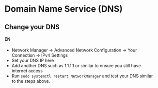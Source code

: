 # Domain Name Service (DNS)

## Change your DNS
#### EN
- Network Manager -> Advanced Network Configuration -> Your Connection -> IPv4 Settings
- Set your DNS IP here     
- Add another DNS such as 1.1.1.1 or similar to ensure you still have internet access
- Run `sudo systemctl restart NetworkManager` and test your DNS similar to the steps above.